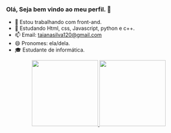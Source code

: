 ### Olá, Seja bem vindo ao meu perfil. 👋
- 🔭 Estou trabalhando com front-and.
- 🌱 Estudando Html, css, Javascript, python e c++.
- 📫 Email: taianasilva120@gmail.com
- 😄 Pronomes: ela/dela.
- 🎓 Estudante de informática. 

<div align="center">
  <a href="https://github.com/tai-004">
  <img height="180em" src="https://github-readme-stats.vercel.app/api?username=tai-004&show_icons=true&theme=dark&include_all_commits=true&count_private=true"/>
  <img height="180em" src="https://github-readme-stats.vercel.app/api/top-langs/?username=tai-004&layout=compact&langs_count=7&theme=dark"/>
</div>
